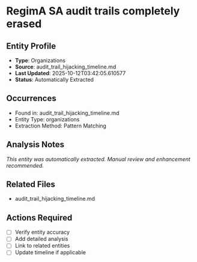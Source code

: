 # RegimA SA audit trails completely erased

## Entity Profile
- **Type**: Organizations
- **Source**: audit_trail_hijacking_timeline.md
- **Last Updated**: 2025-10-12T03:42:05.610577
- **Status**: Automatically Extracted

## Occurrences
- Found in: audit_trail_hijacking_timeline.md
- Entity Type: organizations
- Extraction Method: Pattern Matching

## Analysis Notes
*This entity was automatically extracted. Manual review and enhancement recommended.*

## Related Files
- audit_trail_hijacking_timeline.md

## Actions Required
- [ ] Verify entity accuracy
- [ ] Add detailed analysis
- [ ] Link to related entities
- [ ] Update timeline if applicable
